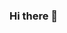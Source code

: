 ### Hi there 👋

<!--
**VikasChaturvedi34/VikasChaturvedi34** is a ✨ _special_ ✨ repository because its `README.md` (this file) appears on your GitHub profile.

Here are some ideas to get you started:

- 🔭 I’m currently working on Automation Testing and Manual Testing...
- 🌱 I’m currently learning maven for selenium java...
- 👯 I’m looking to collaborate on ...
- 🤔 I’m looking for help with ...
- 💬 Ask me about ...
- 📫 How to reach me: vikaschaturvedi676@gmail.com...
- 😄 Pronouns: ...
- ⚡ Fun fact: ...
-->
